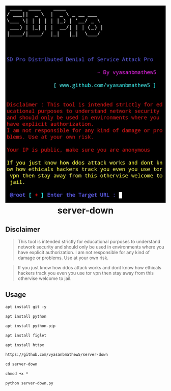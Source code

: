 <h1 align="center">
  <br>
  <a href="https://github.com/vyasanbmathew5/server-down"><img src="https://github.com/vyasanbmathew5/server-down/blob/main/.%20gitignore/server-down.png" alt="server-down"></a>
  <br>
  server-down
  <br>
</h1>


## Disclaimer 

>This tool is intended strictly for educational purposes to understand network security and should only be used in environments where you have explicit authorization.
>I am not responsible for any kind of damage or problems. Use at your own risk.

>If you just know how ddos attack works and dont know how ethicals hackers track you even you use tor vpn then stay away from this othervise welcome to jail.

## Usage

```shell script
apt install git -y
```

```shell script
apt install python
```

```shell script
apt install python-pip
```

```shell script
apt install figlet 
```

```shell script
apt install httpx
```

```shell script
https://github.com/vyasanbmathew5/server-down
```

```shell script
cd server-down
```

```shell script
chmod +x *
```

```shell script
python server-down.py
```

</p>

